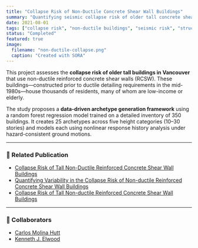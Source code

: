 ```yaml
---
title: "Collapse Risk of Non-Ductile Concrete Shear Wall Buildings"
summary: "Quantifying seismic collapse risk of older tall concrete shear wall buildings in Vancouver using archetype generation, nonlinear analysis, and probabilistic methods."
date: 2021-08-01
tags: ["collapse risk", "non-ductile buildings", "seismic risk", "structural engineering", "archetype modeling"]
status: "Completed"
featured: true
image:
  filename: "non-ductile-collapse.png"
  caption: "Created with SORA"
---
```



This project assesses the **collapse risk of older tall buildings in Vancouver** that use non-ductile reinforced concrete shear walls (RCSW). These buildings—constructed prior to ductile detailing requirements in the mid-1980s—house thousands of residents, many of whom are low-income or elderly.

The study proposes a **data-driven archetype generation framework** using a random forest regression model trained on a detailed inventory of 350 buildings. It creates 25 archetypes across five height categories (10–30 stories) and models each using nonlinear response history analysis under hazard-consistent ground motions.

---

### 📰 Related Publication

- [Collapse Risk of Tall Non-Ductile Reinforced Concrete Shear Wall Buildings](publication/non-ductile-concrete-collapse)
- [Quantifying Variability in the Collapse Risk of Non-ductile Reinforced Concrete Shear Wall Buildings](/publication/cpcee-2023-collapse-variability)
- [Collapse Risk of Tall Non-ductile Reinforced Concrete Shear Wall Buildings](/publication/wcee-2024-collapse-risk-tall-buildings)


---

### 👥 Collaborators

- [Carlos Molina Hutt](https://civil.ubc.ca/people/carlos-molina-hutt)
- [Kenneth J. Elwood](https://civil.ubc.ca/people/kenneth-elwood)

